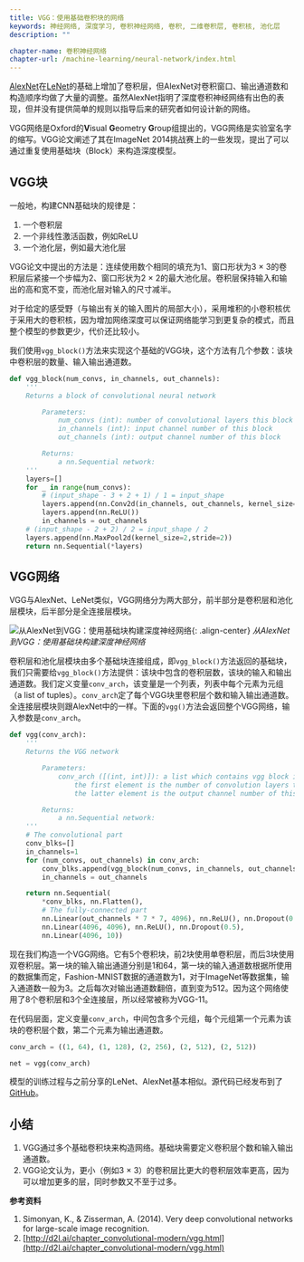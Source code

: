 ```yaml
---
title: VGG：使用基础卷积块的网络
keywords: 神经网络, 深度学习, 卷积神经网络, 卷积, 二维卷积层, 卷积核, 池化层
description: ""

chapter-name: 卷积神经网络
chapter-url: /machine-learning/neural-network/index.html
---
```


[AlexNet](./alexnet.html)在[LeNet](./lenet.html)的基础上增加了卷积层，但AlexNet对卷积窗口、输出通道数和构造顺序均做了大量的调整。虽然AlexNet指明了深度卷积神经网络有出色的表现，但并没有提供简单的规则以指导后来的研究者如何设计新的网络。

VGG网络是Oxford的**V**isual **G**eometry **G**roup组提出的，VGG网络是实验室名字的缩写。VGG论文阐述了其在ImageNet 2014挑战赛上的一些发现，提出了可以通过重复使用基础块（Block）来构造深度模型。

## VGG块

一般地，构建CNN基础块的规律是：

1. 一个卷积层
2. 一个非线性激活函数，例如ReLU
3. 一个池化层，例如最大池化层

VGG论文中提出的方法是：连续使用数个相同的填充为1、窗口形状为3 × 3的卷积层后紧接一个步幅为2、窗口形状为2 × 2​的最大池化层。卷积层保持输入和输出的高和宽不变，而池化层对输入的尺寸减半。

对于给定的感受野（与输出有关的输入图片的局部大小），采用堆积的小卷积核优于采用大的卷积核，因为增加网络深度可以保证网络能学习到更复杂的模式，而且整个模型的参数更少，代价还比较小。

我们使用`vgg_block()`方法来实现这个基础的VGG块，这个方法有几个参数：该块中卷积层的数量、输入输出通道数。

```python
def vgg_block(num_convs, in_channels, out_channels):
    '''
    Returns a block of convolutional neural network

        Parameters:
            num_convs (int): number of convolutional layers this block has
            in_channels (int): input channel number of this block
            out_channels (int): output channel number of this block

        Returns:
            a nn.Sequential network: 
    '''
    layers=[]
    for _ in range(num_convs):
        # (input_shape - 3 + 2 + 1) / 1 = input_shape
        layers.append(nn.Conv2d(in_channels, out_channels, kernel_size=3, padding=1))
        layers.append(nn.ReLU())
        in_channels = out_channels
    # (input_shape - 2 + 2) / 2 = input_shape / 2
    layers.append(nn.MaxPool2d(kernel_size=2,stride=2))
    return nn.Sequential(*layers)
```

## VGG网络

VGG与AlexNet、LeNet类似，VGG网络分为两大部分，前半部分是卷积层和池化层模块，后半部分是全连接层模块。

![从AlexNet到VGG：使用基础块构建深度神经网络](http://aixingqiu-1258949597.cos.ap-beijing.myqcloud.com/2020-12-09-090434.png){: .align-center}
*从AlexNet到VGG：使用基础块构建深度神经网络*

卷积层和池化层模块由多个基础块连接组成，即`vgg_block()`方法返回的基础块，我们只需要给`vgg_block()`方法提供：该块中包含的卷积层数，该块的输入和输出通道数。我们定义变量`conv_arch`，该变量是一个列表，列表中每个元素为元组（a list of tuples）。`conv_arch`定了每个VGG块里卷积层个数和输入输出通道数。全连接层模块则跟AlexNet中的一样。下面的`vgg()`方法会返回整个VGG网络，输入参数是`conv_arch`。

```python
def vgg(conv_arch):
    '''
    Returns the VGG network

        Parameters:
            conv_arch ([(int, int)]): a list which contains vgg block info.
                the first element is the number of convolution layers this block have.
                the latter element is the output channel number of this block.

        Returns:
            a nn.Sequential network: 
    '''
    # The convolutional part
    conv_blks=[]
    in_channels=1
    for (num_convs, out_channels) in conv_arch:
        conv_blks.append(vgg_block(num_convs, in_channels, out_channels))
        in_channels = out_channels

    return nn.Sequential(
        *conv_blks, nn.Flatten(),
        # The fully-connected part
        nn.Linear(out_channels * 7 * 7, 4096), nn.ReLU(), nn.Dropout(0.5),
        nn.Linear(4096, 4096), nn.ReLU(), nn.Dropout(0.5),
        nn.Linear(4096, 10))
```

现在我们构造一个VGG网络。它有5个卷积块，前2块使用单卷积层，而后3块使用双卷积层。第一块的输入输出通道分别是1和64，第一块的输入通道数根据所使用的数据集而定，Fashion-MNIST数据的通道数为1，对于ImageNet等数据集，输入通道数一般为3。之后每次对输出通道数翻倍，直到变为512。因为这个网络使用了8个卷积层和3个全连接层，所以经常被称为VGG-11。

在代码层面，定义变量`conv_arch`，中间包含多个元组，每个元组第一个元素为该块的卷积层个数，第二个元素为输出通道数。

```python
conv_arch = ((1, 64), (1, 128), (2, 256), (2, 512), (2, 512))

net = vgg(conv_arch)
```

模型的训练过程与之前分享的LeNet、AlexNet基本相似。源代码已经发布到了[GitHub](https://github.com/luweizheng/machine-learning-notes/blob/master/neural-network/cnn/pytorch/vgg-fashionmnist.py)。

## 小结

1. VGG通过多个基础卷积块来构造网络。基础块需要定义卷积层个数和输入输出通道数。
2. VGG论文认为，更小（例如3 × 3）的卷积层比更大的卷积层效率更高，因为可以增加更多的层，同时参数又不至于过多。

**参考资料**

1. Simonyan, K., & Zisserman, A. (2014). Very deep convolutional networks for large-scale image recognition.
2. [http://d2l.ai/chapter_convolutional-modern/vgg.html](http://d2l.ai/chapter_convolutional-modern/vgg.html)